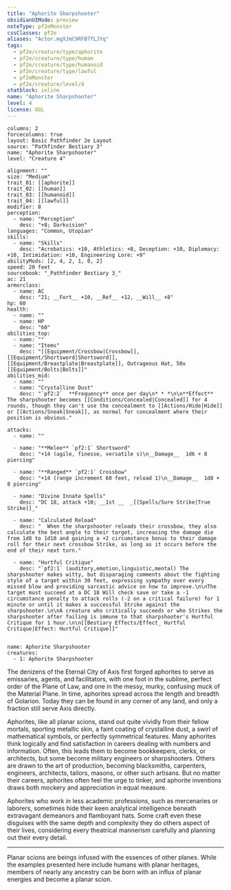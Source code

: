 ```yaml
---
title: "Aphorite Sharpshooter"
obsidianUIMode: preview
noteType: pf2eMonster
cssClasses: pf2e
aliases: "Actor.mgXJmC9RFB7fLJYq" 
tags:
  - pf2e/creature/type/aphorite
  - pf2e/creature/type/human
  - pf2e/creature/type/humanoid
  - pf2e/creature/type/lawful
  - pf2eMonster
  - pf2e/creature/level/4
statblock: inline
name: "Aphorite Sharpshooter"
level: 4
license: OGL
---
```


```statblock
columns: 2
forcecolumns: true
layout: Basic Pathfinder 2e Layout
source: "Pathfinder Bestiary 3"
name: "Aphorite Sharpshooter"
level: "Creature 4"

alignment: ""
size: "Medium"
trait_01: [[aphorite]]
trait_02: [[human]]
trait_03: [[humanoid]]
trait_04: [[lawful]]
modifier: 8
perception:
  - name: "Perception"
    desc: "+8; Darkvision"
languages: "Common, Utopian"
skills:
  - name: "Skills"
    desc: "Acrobatics: +10, Athletics: +8, Deception: +10, Diplomacy: +10, Intimidation: +10, Engineering Lore: +9"
abilityMods: [2, 4, 2, 1, 0, 2]
speed: 20 feet
sourcebook: "_Pathfinder Bestiary 3_"
ac: 21
armorclass:
  - name: AC
    desc: "21; __Fort__ +10, __Ref__ +12, __Will__ +8"
hp: 60
health:
  - name: ""
  - name: HP
    desc: "60"
abilities_top:
  - name: ""
  - name: "Items"
    desc: "[[Equipment/Crossbow|Crossbow]], [[Equipment/Shortsword|Shortsword]], [[Equipment/Breastplate|Breastplate]], Outrageous Hat, 50x [[Equipment/Bolts|Bolts]]"
abilities_mid:
  - name: ""
  - name: "Crystalline Dust"
    desc: "`pf2:2`  **Frequency** once per day\n* * *\n\n**Effect** The sharpshooter becomes [[Conditions/Concealed|Concealed]] for 4 rounds, though they can't use the concealment to [[Actions/Hide|Hide]] or [[Actions/Sneak|Sneak]], as normal for concealment where their position is obvious."

attacks:
  - name: ""

  - name: "**Melee** `pf2:1` Shortsword"
    desc: "+14 (agile, finesse, versatile s)\n__Damage__  1d6 + 8 piercing"

  - name: "**Ranged** `pf2:1` Crossbow"
    desc: "+14 (range increment 60 feet, reload 1)\n__Damage__  1d8 + 8 piercing"

  - name: "Divine Innate Spells"
    desc: "DC 18, attack +10; __1st __  _[[Spells/Sure Strike|True Strike]]_"

  - name: "Calculated Reload"
    desc: "  When the sharpshooter reloads their crossbow, they also calculate the best angle to their target, increasing the damage die from 1d8 to 1d10 and gaining a +2 circumstance bonus to their damage roll for their next crossbow Strike, as long as it occurs before the end of their next turn."

  - name: "Hurtful Critique"
    desc: "`pf2:1` (auditory,emotion,linguistic,mental) The sharpshooter makes witty, but disparaging comments about the fighting style of a target within 30 feet, expressing sympathy over every missed blow and providing sarcastic advice on how to improve.\n\nThe target must succeed at a DC 18 Will check save or take a -1 circumstance penalty to attack rolls (-2 on a critical failure) for 1 minute or until it makes a successful Strike against the sharpshooter.\n\nA creature who critically succeeds or who Strikes the sharpshooter after failing is immune to that sharpshooter's Hurtful Critique for 1 hour.\n\n[[Bestiary Effects/Effect_ Hurtful Critique|Effect: Hurtful Critique]]"
 
```

```encounter-table
name: Aphorite Sharpshooter
creatures:
  - 1: Aphorite Sharpshooter
```



The denizens of the Eternal City of Axis first forged aphorites to serve as emissaries, agents, and facilitators, with one foot in the sublime, perfect order of the Plane of Law, and one in the messy, murky, confusing muck of the Material Plane. In time, aphorites spread across the length and breadth of Golarion. Today they can be found in any corner of any land, and only a fraction still serve Axis directly.

Aphorites, like all planar scions, stand out quite vividly from their fellow mortals, sporting metallic skin, a faint coating of crystalline dust, a swirl of mathematical symbols, or perfectly symmetrical features. Many aphorites think logically and find satisfaction in careers dealing with numbers and information. Often, this leads them to become bookkeepers, clerks, or architects, but some become military engineers or sharpshooters. Others are drawn to the art of production, becoming blacksmiths, carpenters, engineers, architects, tailors, masons, or other such artisans. But no matter their careers, aphorites often feel the urge to tinker, and aphorite inventions draws both mockery and appreciation in equal measure.

Aphorites who work in less academic professions, such as mercenaries or laborers, sometimes hide their keen analytical intelligence beneath extravagant demeanors and flamboyant hats. Some craft even these disguises with the same depth and complexity they do others aspect of their lives, considering every theatrical mannerism carefully and planning out their every detail.

* * *

Planar scions are beings infused with the essences of other planes. While the examples presented here include humans with planar heritages, members of nearly any ancestry can be born with an influx of planar energies and become a planar scion.
